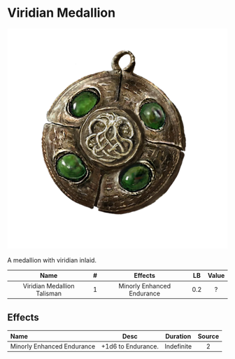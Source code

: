 # Viridian Medallion

![Copyrighted Image](ViridianMedallionTalisman.png)



A medallion with viridian inlaid.



|            Name            | # |           Effects           | LB | Value |
| :-------------------------: | :-: | :------------------------: | :-: | :---: |
| Viridian Medallion Talisman | 1 | Minorly Enhanced Endurance | 0.2 |   ?   |

## Effects

| Name                       |       Desc       |  Duration  | Source |
| :------------------------- | :----------------: | :--------: | :-----------: |
| Minorly Enhanced Endurance | +1d6 to Endurance. | Indefinite |       2       |

